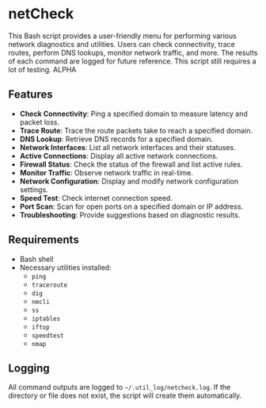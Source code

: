 # netCheck
This Bash script provides a user-friendly menu for performing various network diagnostics and utilities. Users can check connectivity, trace  routes, perform DNS lookups, monitor network traffic, and more. The results of each command are logged for future reference. This script still requires a lot of testing. ALPHA

## Features

- **Check Connectivity**: Ping a specified domain to measure latency and packet loss.
- **Trace Route**: Trace the route packets take to reach a specified domain.
- **DNS Lookup**: Retrieve DNS records for a specified domain.
- **Network Interfaces**: List all network interfaces and their statuses.
- **Active Connections**: Display all active network connections.
- **Firewall Status**: Check the status of the firewall and list active rules.
- **Monitor Traffic**: Observe network traffic in real-time.
- **Network Configuration**: Display and modify network configuration settings.
- **Speed Test**: Check internet connection speed.
- **Port Scan**: Scan for open ports on a specified domain or IP address.
- **Troubleshooting**: Provide suggestions based on diagnostic results.

## Requirements

- Bash shell
- Necessary utilities installed:
  - `ping`
  - `traceroute`
  - `dig`
  - `nmcli`
  - `ss`
  - `iptables`
  - `iftop`
  - `speedtest`
  - `nmap`

## Logging

All command outputs are logged to `~/.util_log/netcheck.log`. If the directory or file does not exist, the script will create them automatically.




